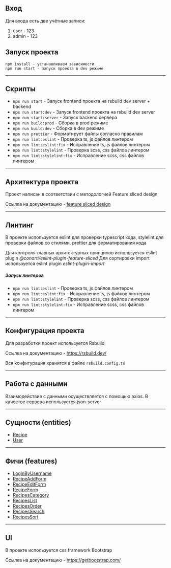 ## Вход

Для входа есть две учётные записи:
1) user - 123
2) admin - 123

## Запуск проекта

```
npm install - устанавливаем зависимости
npm run start - запуск проекта в dev режиме
```

----

## Скрипты

- `npm run start` - Запуск frontend проекта на rsbuild dev server + backend
- `npm run start:dev` - Запуск frontend проекта на rsbuild dev server
- `npm run start:server` - Запуск backend сервера
- `npm run build:prod` - Сборка в prod режиме
- `npm run build:dev` - Сборка в dev режиме
- `npm run prettier` - Форматирует файлы согласно правилам
- `npm run lint:eslint` - Проверка ts, js файлов линтером
- `npm run lint:eslint:fix` - Исправление ts, js файлов линтером
- `npm run lint:stylelint` - Проверка scss, css файлов линтером
- `npm run lint:stylelint:fix` - Исправление scss, css файлов линтером

----

## Архитектура проекта

Проект написан в соответствии с методологией Feature sliced design

Ссылка на документацию - [feature sliced design](https://feature-sliced.design/docs/get-started/tutorial)

----

## Линтинг

В проекте используется eslint для проверки typescript кода, 
stylelint для проверки файлов со стилями, prettier для форматирования кода 

Для контроля главных архитектурных принципов используется eslint plugin *@conarti/eslint-plugin-feature-sliced*
Для сортировки import используется eslint plugin *eslint-plugin-import*

##### Запуск линтеров
- `npm run lint:eslint` - Проверка ts, js файлов линтером
- `npm run lint:eslint:fix` - Исправление ts, js файлов линтером
- `npm run lint:stylelint` - Проверка scss, css файлов линтером
- `npm run lint:stylelint:fix` - Исправление scss, css файлов линтером

----

## Конфигурация проекта

Для разработки проект используется Rsbuild

Ссылка на документацию - https://rsbuild.dev/

Вся конфигурация хранится в файле `rsbuild.config.ts`

----

## Работа с данными

Взаимодействие с данными осуществляется с помощью axios.
В качестве сервера используется json-server

----

## Сущности (entities)

- [Recipe](/src/entities/Recipe)
- [User](/src/entities/User)

----

## Фичи (features)

- [LoginByUsername](/src/features/LoginByUsername)
- [RecipeAddForm](/src/features/RecipeAddForm)
- [RecipeEditForm](/src/features/RecipeEditForm)
- [RecipeForm](/src/features/RecipeForm)
- [RecipesCategory](/src/features/RecipesCategory)
- [RecipesList](/src/features/RecipesList)
- [RecipesOrder](/src/features/RecipesOrder)
- [RecipesSearch](/src/features/RecipesSearch)
- [RecipesSort](/src/features/RecipesSort)

----

## UI

В проекте используется css framework Bootstrap

Ссылка на документацию - https://getbootstrap.com/
